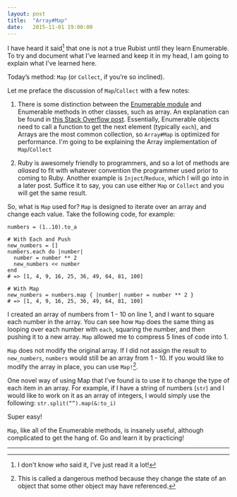 ```yaml
---
layout: post
title:  "Array#Map"
date:   2015-11-01 19:00:00
---
```


I have heard it said[^1] that one is not a true Rubist until they learn Enumerable.  To try and document what I’ve learned and keep it in my head, I am going to explain what I've learned here. 

Today’s method: `Map` (or `Collect`, if you’re so inclined).

Let me preface the discussion of `Map`/`Collect` with a few notes: 

1. There is some distinction between the [Enumerable module](http://ruby-doc.org/core-2.2.3/Enumerable.html) and Enumerable methods in other classes, such as array. An explanation can be found in [this Stack Overflow post](http://stackoverflow.com/a/5254764).  Essentially, Enumerable objects need to call a function to get the next element (typically `each`), and Arrays are the most common collection, so `Array#Map` is optimized for performance. I'm going to be explaining the Array implementation of `Map`/`Collect`

2. Ruby is awesomely friendly to programmers, and so a lot of methods are *aliased* to fit with whatever convention the programmer used prior to coming to Ruby. Another example is `Inject`/`Reduce`, which I will go into in a later post.  Suffice it to say, you can use either `Map` or `Collect` and you will get the same result. 

So, what is `Map` used for? `Map` is designed to iterate over an array and change each value. Take the following code, for example: 

```
numbers = (1..10).to_a

# With Each and Push
new_numbers = []
numbers.each do |number|
  number = number ** 2
  new_numbers << number
end
# => [1, 4, 9, 16, 25, 36, 49, 64, 81, 100]

# With Map 
new_numbers = numbers.map { |number| number = number ** 2 }
# => [1, 4, 9, 16, 25, 36, 49, 64, 81, 100]
```

I created an array of numbers from 1 - 10 on line 1, and I want to square each number in the array.  You can see how `Map` does the same thing as looping over each number with `each`, squaring the number, and then pushing it to a new array.  `Map` allowed me to compress 5 lines of code into 1. 

`Map` does not modify the original array.  If I did not assign the result to `new_numbers`, `numbers` would still be an array from 1 - 10.  If you would like to modify the array in place, you can use `Map!`[^2].

One novel way of using Map that I’ve found is to use it to change the type of each item in an array.  For example, if I have a string of numbers (`str`) and I would like to work on it as an array of integers, I would simply use the following: ```str.split(“”).map(&:to_i)```

Super easy! 

`Map`, like all of the Enumerable methods, is insanely useful, although complicated to get the hang of.  Go and learn it by practicing!

<hr>

[^1]: I don't know *who* said it, I've just read it a lot!
[^2]: This is called a dangerous method because they change the state of an object that some other object may have referenced.